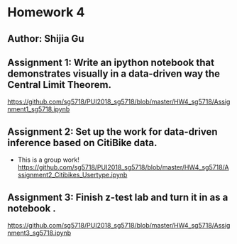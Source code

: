 # Homework 4
## Author: Shijia Gu

## Assignment 1: Write an ipython notebook that demonstrates visually in a data-driven way the Central Limit Theorem.
https://github.com/sg5718/PUI2018_sg5718/blob/master/HW4_sg5718/Assignment1_sg5718.ipynb

## Assignment 2: Set up the work for data-driven inference based on CitiBike data.
- This is a group work!
https://github.com/sg5718/PUI2018_sg5718/blob/master/HW4_sg5718/Assignment2_Citibikes_Usertype.ipynb

## Assignment 3: Finish z-test lab and turn it in as a notebook .
https://github.com/sg5718/PUI2018_sg5718/blob/master/HW4_sg5718/Assignment3_sg5718.ipynb
